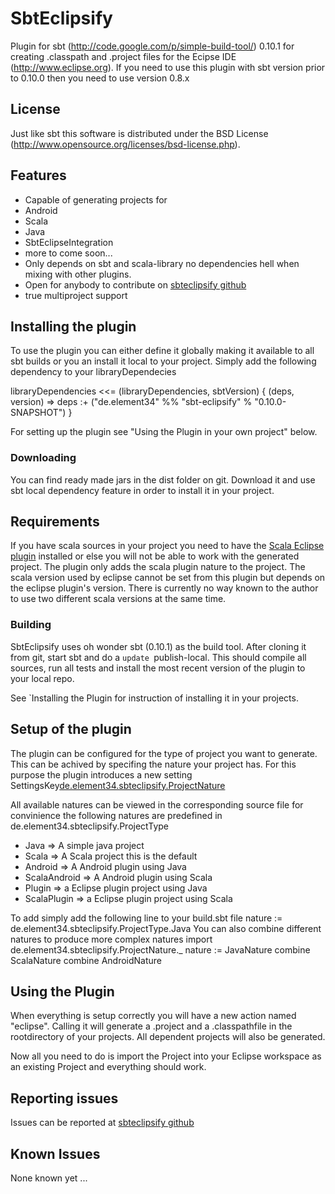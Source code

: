 # SbtEclipsify

Plugin for sbt (http://code.google.com/p/simple-build-tool/) 0.10.1 for creating .classpath and .project files for the Ecipse IDE (http://www.eclipse.org).
If you need to use this plugin with sbt version prior to 0.10.0 then you need to use version 0.8.x

## License
Just like sbt this software is distributed under the BSD License (http://www.opensource.org/licenses/bsd-license.php).

## Features
 
 * Capable of generating projects for 
  * Android
  * Scala
  * Java
  * SbtEclipseIntegration
  * more to come soon...
 * Only depends on sbt and scala-library no dependencies hell when mixing with other plugins.
 * Open for anybody to contribute on [sbteclipsify github][1]
 * true multiproject support

## Installing the plugin
To use the plugin you can either define it globally making it available to all sbt builds or you an install it local to your project.
Simply add the following dependency to your libraryDependecies

 libraryDependencies <<= (libraryDependencies, sbtVersion) { (deps, version) => 
        deps :+ ("de.element34" %% "sbt-eclipsify" % "0.10.0-SNAPSHOT")
 }

For setting up the plugin see "Using the Plugin in your own project" below.

### Downloading
You can find ready made jars in the dist folder on git. Download it and use sbt local dependency feature in order to install it in your project.

## Requirements 
If you have scala sources in your project you need to have the [Scala Eclipse plugin](http://www.scala-tools.org/...) installed or else you will not be able to work with the generated project.
The plugin only adds the scala plugin nature to the project. The scala version used by eclipse cannot be set from this plugin but depends on the eclipse plugin's version. There is currently no way known to the author to use two different scala versions at the same time.

### Building
SbtEclipsify uses oh wonder sbt (0.10.1) as the build tool.
After cloning it from git, start sbt and do a `update `publish-local. This should compile all sources, run all tests and install the most recent version of the plugin to your local repo.

See `Installing the Plugin for instruction of installing it in your projects.

## Setup of the plugin
The plugin can be configured for the type of project you want to generate. This can be achived by specifing the nature your project has. For this purpose the plugin introduces a new setting
SettingsKey[de.element34.sbteclipsify.ProjectNature]("nature")

All available natures can be viewed in the corresponding source file for convinience the following natures are predefined in de.element34.sbteclipsify.ProjectType
 
 * Java => A simple java project
 * Scala => A Scala project this is the default
 * Android => A Android plugin using Java
 * ScalaAndroid => A Android plugin using Scala
 * Plugin => a Eclipse plugin project using Java
 * ScalaPlugin => a Eclipse plugin project using Scala

To add simply add the following line to your build.sbt file
 nature := de.element34.sbteclipsify.ProjectType.Java
You can also combine different natures to produce more complex natures
 import de.element34.sbteclipsify.ProjectNature._
 nature := JavaNature combine ScalaNature combine AndroidNature

## Using the Plugin 
When everything is setup correctly you will have a new action named "eclipse". 
Calling it will generate a .project and a .classpathfile in the rootdirectory of your projects. All dependent projects will also be generated. 

Now all you need to do is import the Project into your Eclipse workspace as an existing Project and everything should work.

## Reporting issues
Issues can be reported at [sbteclipsify github][1]

## Known Issues
None known yet ...

[1]: http://github.com/musk/SbtEclipsify
